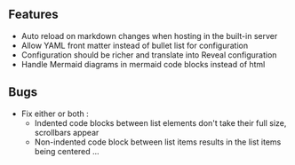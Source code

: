 ## Features

- Auto reload on markdown changes when hosting in the built-in server
- Allow YAML front matter instead of bullet list for configuration
- Configuration should be richer and translate into Reveal configuration
- Handle Mermaid diagrams in mermaid code blocks instead of html

## Bugs

- Fix either or both :
	- Indented code blocks between list elements don't take their full size, scrollbars appear
	- Non-indented code block between list items results in the list items being centered ...
